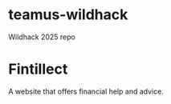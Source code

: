 # teamus-wildhack
Wildhack 2025 repo

# Fintillect

A website that offers financial help and advice.

